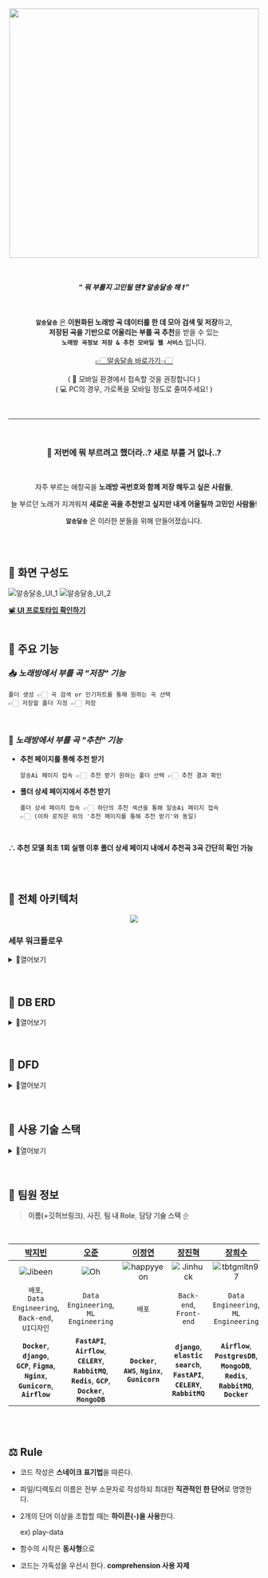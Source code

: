 <div align="center">
	
<br>
<br>

<img src="https://velog.velcdn.com/images/doodjb/post/ddc70aea-c690-4b59-ad1b-484d2b78a842/image.png" width="500"/>

<br>
<br>
<br>

**“ _뭐 부를지 고민될 땐❓ 알송달송 해 ❗_ ”**

<br>

**`알송달송`** 은 **이원화된 노래방 곡 데이터를 한 데 모아 검색 및 저장**하고, <br>
**저장된 곡을 기반으로 어울리는 부를 곡 추천**을 받을 수 있는<br> 
**`노래방 곡정보 저장 & 추천 모바일 웹 서비스`** 입니다. <br>
<br>
<a href="http://alsong-dlsong.com" target="_blank">👉🏻알송달송 바로가기👈🏻</a>
<br>
<br>
( :iphone: 모바일 환경에서 접속할 것을 권장합니다 )<br>
( 💻 PC의 경우, 가로폭을 모바일 정도로 줄여주세요! )


<br>

---
<br>

### 🤔 저번에 뭐 부르려고 했더라..? 새로 부를 거 없나..?

<br>

자주 부르는 애창곡을 **노래방 곡번호와 함께 저장 해두고 싶은 사람들**,

늘 부르던 노래가 지겨워져 **새로운 곡을 추천받고 싶지만 내게 어울릴까 고민인 사람들**!

**`알송달송`** 은 이러한 분들을 위해 만들어졌습니다.

</div>

<br>
<br>

## 🎤 화면 구성도
![알송달송_UI_1](https://velog.velcdn.com/images/doodjb/post/6f4b07f5-e024-482d-9bb4-9b6c12dfd635/image.PNG)
![알송달송_UI_2](https://velog.velcdn.com/images/doodjb/post/e69e2de1-143e-4975-8835-4679859a9e90/image.PNG)

[📽️ **UI 프로토타입 확인하기**](https://www.figma.com/proto/4SBwiDACv8g30oe4ifpTBE/%EC%95%8C%EC%86%A1%EB%8B%AC%EC%86%A1-%EC%99%84%EC%84%B1%EB%B3%B8?embed_host=notion&kind=&node-id=2-684&page-id=0:1&scaling=scale-down&starting-point-node-id=2:684&t=Kd6YvAvIhqwzJLHu-1&mode=design)
<br>
<br>
## 🎤 주요 기능

### 📥 *노래방에서 부를 곡 "저장" 기능*

	폴더 생성 👉🏻 곡 검색 or 인기차트를 통해 원하는 곡 선택
	👉🏻 저장할 폴더 지정 👉🏻 저장
<br>

### 🤖 *노래방에서 부를 곡 "추천" 기능*

-   **추천 페이지를 통해 추천 받기**
    
	    알송Ai 페이지 접속 👉🏻 추천 받기 원하는 폴더 선택 👉🏻 추천 결과 확인
    
-   **폴더 상세 페이지에서 추천 받기**
    
	    폴더 상세 페이지 접속 👉🏻 하단의 추천 섹션을 통해 알송Ai 페이지 접속 
	    👉🏻 (이하 로직은 위의 '추천 페이지를 통해 추천 받기'와 동일)
<br>

**∴ 추천 모델 최초 1회 실행 이후 폴더 상세 페이지 내에서 추천곡 3곡 간단히 확인 가능**

<br>
<br>

## 🎤 전체 아키텍처
<div align="center">
<img src="https://postfiles.pstatic.net/MjAyMzA4MTdfNTgg/MDAxNjkyMjQ1NzczOTM0.DqEh3-tAAL_VvrpKljdhA6PbkmWeUtmZTDiHltBWNnYg.wmxF7QIpdGVLqEfflzu7rSwdde6eyGK9C3g_aUBEyN0g.PNG.tbtgmltn97/image.png?type=w773"/>
</div>


### 세부 워크플로우

<details>
<summary>🔎열어보기</summary>
<div markdown="1">

<br>

<details>
<summary>📄메인 페이지</summary>
<div markdown="1">

	-   네비게이션바 (홈, 검색, 인기차트, 알송Ai, 내 정보)
	-   곡 검색 페이지 유도 버튼
	-   약식 유저 대시보드
	-   Ai 곡 추천 페이지 유도 버튼
	-   부를 곡 폴더 추가 기능

</div>
</details>

<details>
<summary>📄내 폴더 페이지</summary>
<div markdown="1">

	-   폴더 삭제
	-   폴더명 변경
	-   곡 선택
	-   선택 곡 삭제
	-   추천 곡 제안
	-   추천 곡 더보기
	-   추천 곡 지금 폴더에 추가

</div>
</details>

<details>
<summary>📄곡 검색 페이지</summary>
<div markdown="1">

	-   제목/가수 선택
	-   검색창
	-   곡 검색 결과

</div>
</details>

<details>
<summary>📄인기 차트 페이지</summary>
<div markdown="1">

	-   TJ/KY 선택 기능
	-   TOP100 인기차트
	-   선택 곡 담기 기능

</div>
</details>

<details>
<summary>📄Ai 곡 추천 페이지</summary>
<div markdown="1">

	-   모델 실행 버튼
	-   모델 추천 결과 확인(10곡)

</div>
</details>

<details>
<summary>📄마이 페이지</summary>
<div markdown="1">

	-   프로필 이미지
	-   비밀번호 변경
	-   문의하기
	-   로그아웃
	-   도움말 배너

</div>
</details>

<br>

<details>
<summary>🔒 로그인 페이지</summary>
<div markdown="1">

	-   아이디
	-   비밀번호
	-   회원가입(일반)
	-   소셜로그인(kakao 로그인)
	-   비밀번호 찾기

</div>
</details>

<details>
<summary>🔑 회원가입 페이지</summary>
<div markdown="1">

	-   이메일
	-   아이디
	-   비밀번호
	-   비밀번호 확인
	-   닉네임
	-   이메일
	-   생년월일
	-   성별
	-   로그인 페이지로

</div>
</details>

</div>
</details>

<br>
<br>

## 🎤 DB ERD

<details>
<summary>🔎열어보기</summary>
<div markdown="1">

![DB ERD](https://velog.velcdn.com/images/doodjb/post/a53bf08d-8745-4c30-9b71-b349b33da6bc/image.png)

</div>
</details>

<br>
<br>

## 🎤 DFD

<details>
<summary>🔎열어보기</summary>
<div markdown="1">
<br>
<br>
<details>
<summary>🧺 데이터 수집</summary>
<div markdown="1" align="center">
	<img src="https://postfiles.pstatic.net/MjAyMzA4MTdfMjMw/MDAxNjkyMjQ2MjE3NTUx.o0hyA4hhxEtAwHoAsroynVTU0mh8E9Lq9eQKwR2p6xYg.JQSgusSk2cQAA1ucnztiS6seDq3Q4tkcopbQGlKuyKAg.PNG.tbtgmltn97/image.png?type=w773"/>
 
</div>
</details>

<details>
<summary>📖모델 학습</summary>
<div markdown="1" align="center">
	<img src="https://postfiles.pstatic.net/MjAyMzA4MTdfNjQg/MDAxNjkyMjQ2MjQyMjg0.Mdrh_MhV4EsgSbLAWXLFFGpr9QbKyHEBSv_GuW66e64g.JL_Wle3hVNgZt9ovP6zZ7q_yhZt3mYjVWoexveWljeQg.PNG.tbtgmltn97/image.png?type=w773"/>
 
</div>
</details>
</details>

<br>
<br>

## 🎤 사용 기술 스택

<details>
<summary>🔎열어보기</summary>
<div markdown="1">

| ⚙️ 기술 스택 | 👇🏻 사용 목적 |
|--|--|
| **`django`** | 알송달송 웹 서비스 구현 |
| **`fastapi`** | 추천 모델 serving |
| **`word2vec`** | 곡 추천 model 학습 |
| **`AWS(bucket)`** | 학습된 모델 파일 적재 |
| **`airflow`** | 노래방 곡정보/인기차트 ETL 과정 자동화 |
| **`celery`**, **`rabbitmq`**, **`redis`** | 트래픽 분산, 로그 적재 |
| **`postgreDB`**, **`mongoDB`** | 데이터베이스 활용 |
| **`nginx`**, **`gunicorn`** | Web서버와 WAS 분리 |
| **`GCP(Google Cloud Platform)`** | 배포를 위한 클라우드 서비스 활용 |
| **`docker`**, **`docker compose`** | 배포를 위한 작업 환경 도커라이징 |
| **`elastic search`**, **`logstash`**, **`kibana`** | 검색 기능 고도화, 데이터 시각화 |
| **`OpenAI`** | ChatGPT를 활용해 추천 결과 예외 후처리 |
| **`kakaoAPI`** | 소셜 로그인 구현 |

</div>
</details>

<br>
<br>

## 🎤 팀원 정보
> **이름(+깃허브링크)**,  **사진**,  **팀 내 Role**,  **담당 기술 스택** 순
<br>

| [박지빈](https://github.com/JIBEEN) | [오준](https://github.com/OhJune) | [이정연](https://github.com/happyyeon) | [장진혁](https://github.com/jjh919) | [장희수](https://github.com/tbtgmltn97) | [정기원](https://github.com/OriginJung) |
|:--:|:--:|:--:|:--:|:--:|:--:|
| ![Jibeen](https://velog.velcdn.com/images/doodjb/post/26d74b51-7df9-4d58-9ff6-19781f89b15f/image.jpg) | ![Oh](https://velog.velcdn.com/images/doodjb/post/62f8d3d0-39b1-47b8-b248-984dba43267e/image.png) | ![happyyeon](http://k.kakaocdn.net/dn/igE6M/btsjnIGUOeO/hGFgMxZFmO5ueibtEKBtu0/img_640x640.jpg) | ![Jinhuck](https://velog.velcdn.com/images/doodjb/post/5457db0d-86d3-4557-a841-8fc2bb19a9d8/image.png) | ![tbtgmltn97](https://velog.velcdn.com/images/doodjb/post/3cdab865-43c7-4e46-8475-881913760507/image.png) | ![kiwon](http://k.kakaocdn.net/dn/hFPGA/btspl7OFABY/z9eM8PVAiHb6X8D8OTlsZk/img_640x640.jpg) |
| `배포`, <br>`Data Engineering`,<br>`Back-end`,<br>`UI디자인` | `Data Engineering`,<br>`ML Engineering` | `배포` | `Back-end`,<br>`Front-end` | `Data Engineering`,<br>`ML Engineering` | `Data Engineering` |
| **`Docker`**, **`django`**,<br> **`GCP`**, **`Figma`**, **`Nginx`**, <br>**`Gunicorn`**, **`Airflow`** | **`FastAPI`**, **`Airflow`**,<br> **`CELERY`**, **`RabbitMQ`**,<br> **`Redis`**, **`GCP`**,<br> **`Docker`**, **`MongoDB`** | **`Docker`**,<br> **`AWS`**, **`Nginx`**,<br> **`Gunicorn`** | **`django`**,<br> **`elastic search`**, <br>**`FastAPI`**, <br>**`CELERY`**, **`RabbitMQ`** | **`Airflow`**, **`PostgresDB`**,<br> **`MongoDB`**, **`Redis`**,<br> **`RabbitMQ`**, **`Docker`** | **`elastic search`**,<br> **`GCP`** |
<br>
<br>

## ⚖️ Rule

-   코드 작성은 **스네이크 표기법**을 따른다.
    
-   파일/디렉토리 이름은 전부 소문자로 작성하되 최대한 **직관적인 한 단어**로 명명한다.
    
-   2개의 단어 이상을 조합할 때는 **하이픈(-)을 사용**한다.
    
    ex) play-data
    
-   함수의 시작은 **동사형**으로
    
-   코드는 가독성을 우선시 한다. **comprehension 사용 자제**
    

